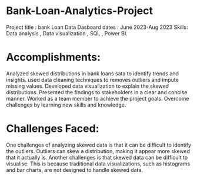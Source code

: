 # Bank-Loan-Analytics-Project
Project title : bank Loan Data Dasboard
dates : June 2023-Aug 2023
Skills: Data analysis , Data visualization , SQL , Power BI.

# Accomplishments:

Analyzed skewed distributions in bank loans sata to identify trends and insights.
used data cleaning techniques to removes outliers and impute missing values.
Developed data visualization to explain the skewed distributions.
Presented the findings to stakeholders in a clear and concise manner.
Worked as a team member to achieve the project goals.
Overcome challenges by learning new skills and knowledge.

# Challenges Faced:

One challenges of analyzing skewed data is that it can be difficult to identify the outliers.
Outliers can skew a distribution, making it appear more skewed that it actually is.
Another challenges is that skewed data can be difficult to visualise.
This is because traditional data visualizations, such as histograms and bar charts, are not designed to handle skewed data.
